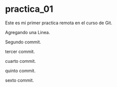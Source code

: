 # practica_01
Este es mi primer practica remota en el curso de Git.

Agregando una Linea.

Segundo commit.

tercer commit.

cuarto commit.

quinto commit.

sexto commit.